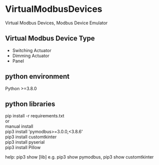 # VirtualModbusDevices
Virtual Modbus Devices, Modbus Device Emulator

## Virtual Modbus Device Type
- Switching Actuator
- Dimming Actuator
- Panel 

## python environment
Python >=3.8.0

## python libraries
pip install -r requirements.txt<br>
or <br>
manual install<br>
  pip3 install 'pymodbus>=3.0.0,<3.8.6'<br>
  pip3 install customtkinter<br>
  pip3 install pyserial<br>
  pip3 install Pillow<br>

  help: pip3 show [lib] e.g. pip3 show pymodbus, pip3 show customtkinter
